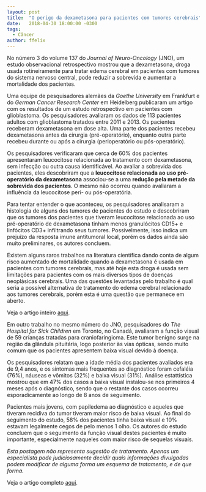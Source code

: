 ```yaml
---
layout: post
title:  "O perigo da dexametasona para pacientes com tumores cerebrais"
date:   2018-04-30 18:00:00 -0300
tags:
  - Câncer
author: ffelix
---
```


No número 3 do volume 137 do _Journal of Neuro-Oncology_ (JNO), um estudo observacional retrospectivo mostrou que a dexametasona, droga usada rotineiramente para tratar edema cerebral em pacientes com tumores do sistema nervoso central, pode reduzir a sobrevida e aumentar a mortalidade dos pacientes.
<!--more-->
Uma equipe de pesquisadores alemães da _Goethe University_ em Frankfurt e do _German Cancer Research Center_ em Heidelberg publicaram um artigo com os resultados de um estudo retrospectivo em pacientes com glioblastoma. Os pesquisadores avaliaram os dados de 113 pacientes adultos com glioblastoma tratados entre 2011 e 2013. Os pacientes receberam dexametasona em dose alta. Uma parte dos pacientes recebeu dexametasona antes da cirurgia (pré-operatório), enquanto outra parte recebeu durante ou após a cirurgia (perioperatório ou pós-operatório).

Os pesquisadores verificaram que cerca de 60% dos pacientes apresentaram leucocitose relacionada ao tratamento com dexametasona, sem infecção ou outra causa identificável. Ao avaliar a sobrevida dos pacientes, eles descobriram que a **leucocitose relacionada ao uso pré-operatório da dexametasona** associou-se a uma **redução pela metade da sobrevida dos pacientes**. O mesmo não ocorreu quando avaliaram a influência da leucocitose peri- ou pós-operatória.

Para tentar entender o que aconteceu, os pesquisadores analisaram a histologia de alguns dos tumores de pacientes do estudo e descobriram que os tumores dos pacientes que tiveram leucocitose relacionada ao uso pré-operatório de dexametasona tinham menos granulócitos CD15+ e linfócitos CD3+ infiltrando seus tumores. Possivelmente, isso indica um prejuízo da resposta imune antitumoral local, porém os dados ainda são muito preliminares, os autores concluem.

Existem alguns raros trabalhos na literatura científica dando conta de algum risco aumentado de mortalidade quando a dexametasona é usada em pacientes com tumores cerebrais, mas até hoje esta droga é usada sem limitações para pacientes com os mais diversos tipos de doenças neoplásicas cerebrais. Uma das questões levantadas pelo trabalho é qual seria a possível alternativa de tratamento do edema cerebral relacionado aos tumores cerebrais, porém esta é uma questão que permanece em aberto.

Veja o artigo inteiro [aqui](https://link.springer.com/article/10.1007/s11060-018-2761-4?wt_mc=alerts.TOCjournals&utm_source=toc&utm_medium=email&utm_content=11060&utm_campaign=).

Em outro trabalho no mesmo número do JNO, pesquisadores do _The Hospital for Sick Children_ em Toronto, no Canadá, avaliaram a função visual de 59 crianças tratadas para craniofaringioma. Este tumor benigno surge na região da glândula pituitária, logo posterior às vias ópticas, sendo muito comum que os pacientes apresentem baixa visual devido à doença.

Os pesquisadores relatam que a idade média dos pacientes avaliados era de 9,4 anos, e os sintomas mais frequentes ao diagnóstico foram cefaléia (76%), náuseas e vômitos (32%) e baixa visual (31%). Análise estattística mostrou que em 47% dos casos a baixa visual instalou-se nos primeiros 4 meses após o diagnóstico, sendo que o restante  dos casos ocorreu esporadicamente ao longo de 8 anos de seguimento.

Pacientes mais jovens, com papiledema ao diagnóstico e aqueles que tiveram recidiva do tumor tiveram maior risco de baixa visual. Ao final do seguimento do estudo, 58% dos pacientes tinha baixa visual e 10% estavam legalmente cegos de pelo menos 1 olho. Os autores do estudo concluem que o seguimento da função visual destes pacientes é muito importante, especialmente naqueles com maior risco de sequelas visuais.

_Esta postagem não representa sugestão de tratamento. Apenas um especialista pode judiciosamente decidir quais informações divulgadas podem modificar de alguma forma um esquema de tratamento, e de que forma._

Veja o artigo completo [aqui](https://link.springer.com/article/10.1007/s11060-018-2762-3?wt_mc=alerts.TOCjournals&utm_source=toc&utm_medium=email&utm_content=11060&utm_campaign=).
